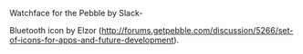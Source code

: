 Watchface for the Pebble by Slack-

Bluetooth icon by Elzor (http://forums.getpebble.com/discussion/5266/set-of-icons-for-apps-and-future-development).
